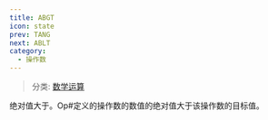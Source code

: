 ```yaml
---
title: ABGT
icon: state
prev: TANG
next: ABLT
category:
  - 操作数
---
```


> 分类: [数学运算](/hb/operands/136/899/  "Zemax 操作数 数学运算")

绝对值大于。Op#定义的操作数的数值的绝对值大于该操作数的目标值。
